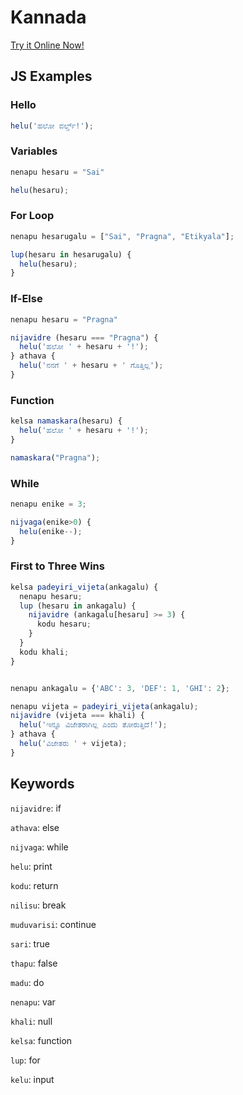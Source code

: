 # Kannada

[Try it Online Now!](https://sai.onl/lang_bridge/try#kannada)

## JS Examples

### Hello

```javascript
helu('ಹಲೋ ವರ್ಲ್ಡ್!');
```

### Variables

```javascript
nenapu hesaru = "Sai"

helu(hesaru);
```

### For Loop

```javascript
nenapu hesarugalu = ["Sai", "Pragna", "Etikyala"];

lup(hesaru in hesarugalu) {
  helu(hesaru);
}
```

### If-Else

```javascript
nenapu hesaru = "Pragna"

nijavidre (hesaru === "Pragna") {
  helu('ಹಲೋ ' + hesaru + '!');
} athava {
  helu('ನನಗೆ ' + hesaru + ' ಗೊತ್ತಿಲ್ಲ');
}
```

### Function

```javascript
kelsa namaskara(hesaru) {
  helu('ಹಲೋ ' + hesaru + '!');
}

namaskara("Pragna");
```

### While

```javascript
nenapu enike = 3;

nijvaga(enike>0) {
  helu(enike--);
}
```

### First to Three Wins

```javascript
kelsa padeyiri_vijeta(ankagalu) {
  nenapu hesaru;
  lup (hesaru in ankagalu) {
    nijavidre (ankagalu[hesaru] >= 3) {
      kodu hesaru;
    }
  }
  kodu khali;
}


nenapu ankagalu = {'ABC': 3, 'DEF': 1, 'GHI': 2};

nenapu vijeta = padeyiri_vijeta(ankagalu);
nijavidre (vijeta === khali) {
  helu('ಇನ್ನೂ ವಿಜೇತರಾಗಿಲ್ಲ ಎಂದು ತೋರುತ್ತಿದೆ!');
} athava {
  helu('ವಿಜೇತರು ' + vijeta);
}
```


## Keywords

`nijavidre`: if

`athava`: else

`nijvaga`: while

`helu`: print

`kodu`: return

`nilisu`: break

`muduvarisi`: continue

`sari`: true

`thapu`: false

`madu`: do

`nenapu`: var

`khali`: null

`kelsa`: function

`lup`: for

`kelu`: input